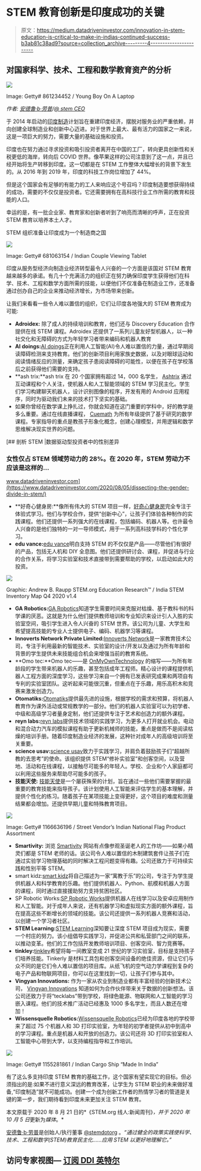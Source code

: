 # STEM 教育创新是印度成功的关键

> 原文：<https://medium.datadriveninvestor.com/innovation-in-stem-education-is-critical-to-make-in-indias-continued-success-b3ab81c38ad9?source=collection_archive---------4----------------------->

## 对国家科学、技术、工程和数学教育资产的分析

![](img/acf27674b493d250d532271353469861.png)

Image: Getty# 861234452 / Young Boy On A Laptop

*作者:* [*安德鲁·b·劳普*](https://medium.com/u/d8c8d333927a?source=post_page-----bc7b73a1ac7b----------------------)*/*[*@ stem CEO*](https://twitter.com/stemceo)

于 2014 年启动的[印度制造](https://www.makeinindia.com/about)计划旨在重建印度经济，摆脱对服务业的严重依赖，并向创建全球制造业和创新中心迈进。对于世界上最大、最有活力的国家之一来说，这是一项巨大的努力，需要大量的基础设施和投资。

印度也在努力通过寻求投资和吸引投资者离开在中国的工厂，转向更具创新性和关税更低的海岸，转向后 COVID 世界。像苹果这样的公司注意到了这一点，并且已经开始将生产转移到印度。这一切都是在 STEM 工作整体大幅增长的背景下发生的。从 2016 年到 2019 年，印度的科技工作岗位增加了 44%。

但是这个国家会有足够的有能力的工人来响应这个号召吗？印度制造要想获得持续的成功，需要的不仅仅是投资者。它还需要拥有在高科技行业工作所需的教育和技能的人口。

幸运的是，有一批企业家、教育家和创新者听到了响亮而清晰的呼声，正在投资 STEM 教育以培养本土人才。

STEM 组织准备让印度成为一个制造商之国

![](img/1c703ad1adf35f44886ed179e4777220.png)

Image: Getty# 681063154 / Indian Couple Viewing Tablet

印度从服务型经济向制造业经济转型最令人兴奋的一个方面是该国对 STEM 教育越来越多的承诺。有几十个充满活力的组织正在努力确保印度学生获得他们在科学、技术、工程和数学方面所需的技能，以便他们不仅准备在制造业工作，还准备通过创办自己的企业来推动经济增长，为市场带来创新。

让我们来看看一些令人难以置信的组织，它们让印度各地强大的 STEM 教育成为可能:

*   **Adroidex:** 除了成人的持续培训和教育，他们还与 Discovery Education 合作提供在线 STEM 课程。Adroidex 还提供了一系列儿童友好型机器人，以一种社交化和无障碍的方式为年轻学习者带来编码和机器人教育
*   **AI doings:**[AI doings](https://www.aidoings.ai/)正在利用人工智能(AI)令人难以置信的力量，通过早期阅读障碍检测来支持教育。他们的创新项目利用家族史数据，以及对眼球运动和阅读情绪反应的测量，来确定孩子患阅读障碍的可能性，以便在孩子在学校落后之前获得他们需要的支持。
*   **ash trix:**ash trix 在 20 个国家拥有超过 14，000 名学生， [Ashtrix](https://ashtrix.in/) 通过互动课程和个人关注，使机器人和人工智能领域的 STEM 学习民主化。学生们学习构建聊天机器人，设计识别图像的程序，开发有用的 Android 应用程序，同时为驱动我们未来的技术打下坚实的基础。
*   如果你曾经在数学课上挣扎过，你就会知道在这门重要的学科中，好的教学是多么重要。通过在线直播课程， [Cuemath](https://www.cuemath.com/) 为所有年级提供了基于研究的数学课程。专家指导的重点是教孩子形象化概念，创建心理模型，并用逻辑和数学思维解决现实世界的问题。

[](https://www.datadriveninvestor.com/2020/08/05/dissecting-the-gender-divide-in-stem/) [## 剖析 STEM |数据驱动型投资者中的性别差异

### 女性仅占 STEM 领域劳动力的 28%。在 2020 年，STEM 劳动力不应该是这样的…

www.datadriveninvestor.com](https://www.datadriveninvestor.com/2020/08/05/dissecting-the-gender-divide-in-stem/) 

*   **好奇心健身房:**像所有伟大的 STEM 项目一样，[好奇心健身房](https://www.curiositygym.com/)完全专注于体验式学习。他们与学校合作，提供“创新中心”，让孩子们体验各种制作的实践课程。他们还提供一系列强大的在线课程，包括编码、机器人等。也许最令人兴奋的是他们独特的一对一导师模式，用于一系列高科技学科的个性化学习。
*   **edu vance:**[edu vance](https://eduvance.in/)明白支持 STEM 的不仅仅是产品——尽管他们有很好的产品，包括无人机和 DIY 全息图。他们还提供研讨会、课程，并促进与行业的合作关系，将学习实验室和技术直接带到需要帮助的学校，以启动如此大的投资。

![](img/800c5988820ab2bc613cd53f642ea904.png)

Graphic: Andrew B. Raupp STEM.org Education Research™ / India STEM Inventory Map Q4 2020 v1.4

*   **GA Robotics:**[GA Robotics](https://garobotics.in/)知道学生需要时间来克服对枯燥、基于教科书的科学课的厌恶。这就是为什么他们提供教师培训和专业知识来设计引人入胜的实验室空间，吸引学生进入令人兴奋的 STEM 世界。该公司为儿童、大学生和希望提高技能的专业人士提供电子、编码、机器学习等课程。
*   **Innoverts Network Private Limited:**[Innoverts Network](http://innovertsnetwork.com)是一家教育技术公司，专注于利用最新的智能技术、实验室的设计/开发以及通过为所有年龄和背景的学生提供未来技能组合机会来增强当前的教育系统。
*   **Omo tec:**Omo tec——是 [OnMyOwnTechnology](https://onmyowntechnology.com/) 的缩写——为所有年龄段的学生带来机器人的乐趣，甚至包括成年工程师。精心设计的课程提供机器人工程方面的深度学习，这些学习来自一个拥有已发表研究成果和两项自有专利的实验室团队。这听起来可能很沉重，但重点在于乐趣，用乐高积木和竞赛来激发创造力。
*   **Otomatiks:**[Otomatiks](http://otomatiks.com)提供最先进的设施，根据学校的需求和预算，将机器人教育作为课外活动或常规教学的一部分。他们的机器人实验室可以为初学者、中级和高级学习者量身定制，他们还提供专注于艺术和创造力的额外课程。
*   **reyn labs:**[reyn labs](https://reynlab.com/)提供技术领域的实践学习，为更多人打开就业机会。电动和混合动力汽车的模拟课程有助于更新机械师的技能，重点是做而不是阅读枯燥的培训手册。随着印度制造业经济的发展，这种针对成年人的高级培训将至关重要。
*   **science usav:**[science usav](https://scienceutsav.com/parent/)致力于实践学习，并肩负着鼓励孩子们“超越所教的去思考”的使命。该组织提供 STEM“修补实验室”和创客空间，以及营地、活动和在线课程，以接触尽可能多的年轻人。学校、企业和个人家庭都可以利用这些服务来帮助尽可能多的孩子。
*   **技能天使:** [技能天使](https://www.skillangels.com/)是一个屡获殊荣的计划，旨在通过一些他们需要掌握的最重要的教育技能来指导孩子。该计划使用人工智能来评估学生的基本理解，并提供个性化的练习。随着孩子在某项技能上变得更好，这个项目的难度和测量结果都会增加。还提供早期儿童和特殊教育项目。

![](img/fcf464203563d5ff451b21a723105719.png)

Image: Getty# 1166636196 / Street Vendor’s Indian National Flag Product Assortment

*   **Smartivity:** 浏览 [Smartivity](https://www.smartivity.in/) 网站有点像参观圣诞老人的工作坊——如果小精灵们都是 STEM 老师的话。该公司令人难以置信的木制建筑套件让孩子们在通过实验学习物理基础的同时解决工程问题变得有趣。公司还致力于可持续实践和性别平等 STEM。
*   smart kidz:[smart kidz](https://www.smartkidzs.in/stemkidz/)将自己描述为一家“寓教于乐”的公司，专注于为学生提供机器人和科学教育的乐趣。他们提供机器人、Python、航模和机器人方面的课程，同时通过直接援助努力支持贫困社区。
*   SP Robotic Works:[SP Robotic Works](https://sproboticworks.com/global/en-us)提供机器人在线学习以及安卓应用制作和人工智能。对于成年人来说，还有机器学习和虚拟现实方面的额外课程，旨在提高这些不断增长的领域的技能。该公司还提供一系列机器人竞赛和活动，以创建一个学习者社区。
*   **STEM Learning:**[STEM Learning](https://stemlearning.in/)深知要让深度 STEM 项目成为现实，需要一个村庄的努力。该小组倡导实践学习，并促进公共和私营部门之间的联系，以推动变革。他们的工作包括开发教师培训项目、创客空间、智力竞赛等。
*   **tinkley:**[tinkley](https://tinker.ly/)希望将每一间教室变成 21 世纪的学习实验室，目标是支持孩子们培养技能。Tinkerly 是材料工具包和创客空间设备的绝佳资源，但让它们与众不同的是它们令人难以置信的项目库。从纸飞机的空气动力学课程到复杂的电子产品和物联网项目，你可以在这里找到一切，让孩子们参与其中。
*   **Vingyan Innovations:** 作为一家从农业到制造业都有丰富经验的创新技术公司， [Vingyan Innovations](http://www.vingyan.com/) 知道如何为合作伙伴带来关于数据的创新想法。该公司还致力于将“tecklabs”带到学校，将绿色能源、物联网和人工智能的学习嵌入课程。他们的技术推广活动已经惠及 1000 多名学生，而且人数还在增加！
*   **Wissensquelle Robotics:**[Wissensquelle Robotics](https://www.wissensquelle.com/)已经为印度各地的学校带来了超过 75 个机器人和 3D 打印实验室，为年轻的初学者提供从初中到高中的学习课程。重点是机器人和开放的创造力。该公司还将 3D 打印实验室和人工智能中心带到大学，以支持编程指导和工作培训。

![](img/9aa1a42603092754655eef50cd6e5163.png)

Image: Getty# 1155281861 / Indian Cargo Ship “Made In India”

有了这么多支持印度 STEM 教育的基础工作，这个国家有望实现它的目标。但必须指出的是:如果不进行意义深远的教育改革，让学生为 STEM 职业的未来做好准备,“印度制造”就不可能成功。创建一个成为创新工作者的热情学习者的管道是关键的第一步，我们期待看到印度未来更加关注 STEM 教育。

本文原载于 2020 年 8 月 21 日的*《STEM.org 线人:新闻周刊》*，并于 2020 年 10 月 5 日*更新为*媒体*。*

[安德鲁·b·劳普](https://medium.com/u/d8c8d333927a?source=post_page-----bc7b73a1ac7b----------------------)是创始人/执行董事 [@stemdotorg](https://twitter.com/stemdotorg) 。*“通过健全的政策实践使科学、技术、工程和数学(STEM)教育民主化……应用 STEM 以更好地理解它。”*

## 访问专家视图— [订阅 DDI 英特尔](https://datadriveninvestor.com/ddi-intel)